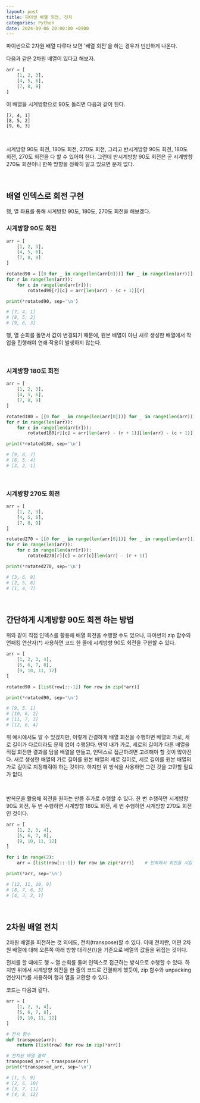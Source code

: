 ```yaml
---
layout: post
title: 파이썬 배열 회전, 전치
categories: Python
date: 2024-09-06 20:00:00 +0900
---
```

파이썬으로 2차원 배열 다루다 보면 '배열 회전'을 하는 경우가 빈번하게 나온다.

다음과 같은 2차원 배열이 있다고 해보자.

```python
arr = [
    [1, 2, 3],
    [4, 5, 6],
    [7, 8, 9]
]
```

이 배열을 시계방향으로 90도 돌리면 다음과 같이 된다.

```
[7, 4, 1]
[8, 5, 2]
[9, 6, 3]
```

<br>

시계방향 90도 회전, 180도 회전, 270도 회전, 그리고 반시계방향 90도 회전, 180도 회전, 270도 회전을 다 할 수 있어야 한다. 그런데 반시계방향 90도 회전은 곧 시계방향 270도 회전이니 한쪽 방향을 정확히 알고 있으면 문제 없다.

<br>

## 배열 인덱스로 회전 구현

행, 열 좌표를 통해 시계방향 90도, 180도, 270도 회전을 해보겠다.

### 시계방향 90도 회전

```python
arr = [
    [1, 2, 3],
    [4, 5, 6],
    [7, 8, 9]
]

rotated90 = [[0 for _ in range(len(arr[0]))] for _ in range(len(arr))]
for r in range(len(arr)):
    for c in range(len(arr[r])):
        rotated90[r][c] = arr[len(arr) - (c + 1)][r]

print(*rotated90, sep='\n')

# [7, 4, 1]
# [8, 5, 2]
# [9, 6, 3]
```

행, 열 순회를 돌면서 값이 변경되기 때문에, 원본 배열이 아닌 새로 생성한 배열에서 작업을 진행해야 연쇄 작용이 발생하지 않는다.

<br>

### 시계방향 180도 회전

```python
arr = [
    [1, 2, 3],
    [4, 5, 6],
    [7, 8, 9]
]

rotated180 = [[0 for _ in range(len(arr[0]))] for _ in range(len(arr))]
for r in range(len(arr)):
    for c in range(len(arr[r])):
        rotated180[r][c] = arr[len(arr) - (r + 1)][len(arr) - (c + 1)]

print(*rotated180, sep='\n')

# [9, 8, 7]
# [6, 5, 4]
# [3, 2, 1]
```

<br>

### 시계방향 270도 회전

```python
arr = [
    [1, 2, 3],
    [4, 5, 6],
    [7, 8, 9]
]

rotated270 = [[0 for _ in range(len(arr[0]))] for _ in range(len(arr))]
for r in range(len(arr)):
    for c in range(len(arr[r])):
        rotated270[r][c] = arr[c][len(arr) - (r + 1)]

print(*rotated270, sep='\n')

# [3, 6, 9]
# [2, 5, 8]
# [1, 4, 7]
```

<br>

## 간단하게 시계방향 90도 회전 하는 방법

위와 같이 직접 인덱스를 활용해 배열 회전을 수행할 수도 있으나, 파이썬의 zip 함수와 언패킹 연산자(*) 사용하면 코드 한 줄에 시계방향 90도 회전을 구현할 수 있다.

```python
arr = [
    [1, 2, 3, 4],
    [5, 6, 7, 8],
    [9, 10, 11, 12]
]

rotated90 = [list(row[::-1]) for row in zip(*arr)]

print(*rotated90, sep='\n')

# [9, 5, 1]
# [10, 6, 2]
# [11, 7, 3]
# [12, 8, 4]
```

위 예시에서도 알 수 있겠지만, 이렇게 간결하게 배열 회전을 수행하면 배열의 가로, 세로 길이가 다르더라도 문제 없이 수행된다. 만약 내가 가로, 세로의 길이가 다른 배열을 직접 회전한 결과를 담을 배열을 만들고, 인덱스로 접근하려면 고려해야 할 것이 많아진다. 새로 생성한 배열의 가로 길이를 원본 배열의 세로 길이로, 세로 길이를 원본 배열의 가로 길이로 지정해줘야 하는 것이다. 하지만 위 방식을 사용하면 그런 것을 고민할 필요가 없다.

<br>

반복문을 활용해 회전을 원하는 만큼 추가로 수행할 수 있다. 한 번 수행하면 시계방향 90도 회전, 두 번 수행하면 시계방향 180도 회전, 세 번 수행하면 시계방향 270도 회전인 것이다.

```python
arr = [
    [1, 2, 3, 4],
    [5, 6, 7, 8],
    [9, 10, 11, 12]
]

for i in range(2):
    arr = [list(row[::-1]) for row in zip(*arr)]    # 반복해서 회전을 시킬 것이기 때문에, 원본 배열과 같은 이름으로 설정해야 한다.

print(*arr, sep='\n')

# [12, 11, 10, 9]
# [8, 7, 6, 5]
# [4, 3, 2, 1]
```

<br>

## 2차원 배열 전치

2차원 배열을 회전하는 것 외에도, 전치(transpose)할 수 있다. 이때 전치란, 어떤 2차원 배열에 대해 오른쪽 아래 방향 대각선(\\)을 기준으로 배열의 값들을 뒤집는 것이다.

전치를 할 때에도 행 ~ 열 순회를 돌며 인덱스로 접근하는 방식으로 수행할 수 있다. 하지만 위에서 시계방향 회전을 한 줄의 코드로 간결하게 했듯이, zip 함수와 unpacking 연산자(*)를 사용하여 행과 열을 교환할 수 있다.

코드는 다음과 같다.

```python
arr = [
    [1, 2, 3, 4],
    [5, 6, 7, 8],
    [9, 10, 11, 12]
]

# 전치 함수
def transpose(arr):
    return [list(row) for row in zip(*arr)]

# 전치된 배열 출력
transposed_arr = transpose(arr)
print(*transposed_arr, sep='\n')

# [1, 5, 9]
# [2, 6, 10]
# [3, 7, 11]
# [4, 8, 12]
```